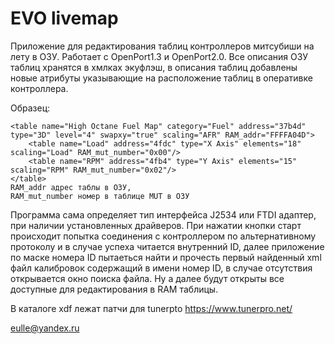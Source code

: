 # EVO livemap 

Приложение для редактирования таблиц контроллеров митсубиши на лету в ОЗУ. Работает с OpenPort1.3 и OpenPort2.0.
Все описания ОЗУ таблиц хранятся в хмлках экуфлэш, в описания таблиц добавлены новые атрибуты
указывающие на расположение таблиц в оперативке контроллера.

Образец:

    <table name="High Octane Fuel Map" category="Fuel" address="37b4d" type="3D" level="4" swapxy="true" scaling="AFR" RAM_addr="FFFFA04D"> 
        <table name="Load" address="4fdc" type="X Axis" elements="18" scaling="Load" RAM_mut_number="0x00"/>
        <table name="RPM" address="4fb4" type="Y Axis" elements="15" scaling="RPM" RAM_mut_number="0x02"/>
    </table>
    RAM_addr адрес таблы в ОЗУ,
    RAM_mut_number номер в таблице MUT в ОЗУ
    
    
  Программа сама определяет тип интерфейса J2534 или FTDI адаптер, при наличии установленных драйверов. При нажатии кнопки старт происходит попытка соединения с контроллером по альтернативному протоколу и в случае успеха читается внутренний ID, далее приложение по маске номера ID пытаеться найти и прочесть первый найденный xml файл калибровок содержащий в имени номер ID, в случае отсутствия открывается окно поиска файла. Ну а далее будут открыты все доступные для редактирования в RAM таблицы.

В каталоге xdf лежат патчи для tunerpto https://www.tunerpro.net/



eulle@yandex.ru
